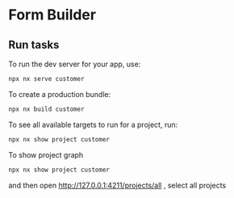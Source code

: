 # Form Builder

## Run tasks

To run the dev server for your app, use:

```sh
npx nx serve customer
```

To create a production bundle:

```sh
npx nx build customer
```

To see all available targets to run for a project, run:

```sh
npx nx show project customer
```

To show project graph
```sh
npx nx show project customer
```

and then open http://127.0.0.1:4211/projects/all , select all projects
